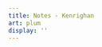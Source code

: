 ```yaml
---
title: Notes - Kenrighan
art: plum
display: ''
---
```


<SubNav />

<ListPosts only-date type="note" />
